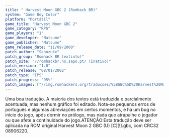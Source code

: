 ```yaml
---
title: " Harvest Moon GBC 2 (Romhack BR)"
system: "Game Boy Color"
platform: "Portátil"
game_title: "Harvest Moon GBC 2"
game_category: "RPG"
game_players: "1"
game_developer: "Natsume"
game_publisher: "Natsume"
game_release_date: "11/09/2000"
patch_author: "Sanozuke"
patch_group: "Romhack BR (extinto)"
patch_site: "//romhackbr.no.sapo.pt/ (inativo)"
patch_version: "1.0"
patch_release: "08/01/2002"
patch_type: "IPS"
patch_progress: "95%"
patch_images: ["//img.romhackers.org/traducoes/%5BGBC%5D%20Harvest%20Moon%20%2532%20GBC%20-%20Romhack%20BR%20-%201.png","//img.romhackers.org/traducoes/%5BGBC%5D%20Harvest%20Moon%20%2532%20GBC%20-%20Romhack%20BR%20-%202.png","//img.romhackers.org/traducoes/%5BGBC%5D%20Harvest%20Moon%20%2532%20GBC%20-%20Romhack%20BR%20-%203.png"]
---
```

Uma boa tradução. A maioria dos textos está traduzida e parcialmente acentuada, mas nenhum gráfico foi editado. Nota-se pequenos erros de português e algumas abreviações em certos momentos, e há um bug no início do jogo, após dormir no prólogo, mas nada que atrapalhe o jogador ou que afete a continuidade do jogo.ATENÇÃO:Esta tradução deve ser aplicada na ROM original Harvest Moon 2 GBC (U) [C][!].gbc, com CRC32 08906220.